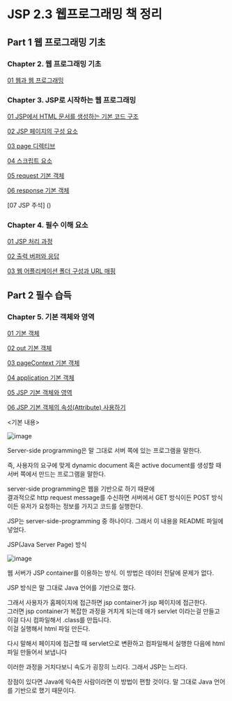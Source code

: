# JSP 2.3 웹프로그래밍 책 정리

## Part 1 웹 프로그래밍 기초

### Chapter 2. 웹 프로그래밍 기초
[01 웹과 웹 프로그래밍](/JSP/chapter2/01웹과웹프로그래밍.md)

### Chapter 3. JSP로 시작하는 웹 프로그래밍

[01 JSP에서 HTML 문서를 생성하는 기본 코드 구조]()

[02 JSP 페이지의 구성 요소]()

[03 page 디렉티브]()

[04 스크립트 요소]()

[05 request 기본 객체]()

[06 response 기본 객체]()

[07 JSP 주석] ()

### Chapter 4. 필수 이해 요소

[01 JSP 처리 과정]()

[02 출력 버퍼와 응답]()

[03 웹 어플리케이션 폴더 구성과 URL 매핑]()


## Part 2 필수 습득

### Chapter 5. 기본 객체와 영역

[01 기본 객체]()

[02 out 기본 객체]()

[03 pageContext 기본 객체]()

[04 application 기본 객체]()

[05 JSP 기본 객체와 영역]()

[06 JSP 기본 객체의 속성(Attribute) 사용하기]()



<기본 내용> 

![image](https://user-images.githubusercontent.com/64796257/148363964-96783ee3-42d8-4886-bb2d-3d422d4800b8.png)

Server-side programming은 말 그대로 서버 쪽에 있는 프로그램을 말한다.

즉, 사용자의 요구에 맞게 dynamic document 혹은 active document를 생성할 때 서버 쪽에서 만드는 프로그램을 말한다.

server-side programming은 웹을 기반으로 하기 때문에  
결과적으로 http request message를 수신하면 서버에서 GET 방식이든 POST 방식이든 유저가 요청하는 정보를 가지고 코드를 실행한다.

JSP는 server-side-programming 중 하나이다. 그래서 이 내용을 README 파일에 넣었다.

JSP(Java Server Page) 방식 

![image](https://user-images.githubusercontent.com/64796257/148364167-751cc4ca-995c-434d-b651-35017c878d38.png)

웹 서버가 JSP container를 이용하는 방식. 이 방법은 데이터 전달에 문제가 없다.

JSP 방식은 말 그대로 Java 언어를 기반으로 했다.

그래서 사용자가 홈페이지에 접근하면 jsp container가 jsp 페이지에 접근한다.  
그러면 jsp container가 복잡한 과정을 거치게 되는데 애가 servlet 이라는걸 만들고 이걸 다시 컴파일해서 .class를 만듭니다.  
이걸 실행해서 html 파일 만든다. 

다시 말해서 페이지에 접근할 때 servlet으로 변환하고 컴파일해서 실행한 다음에 html 파일 만들어서 보냅니다

이러한 과정을 거치다보니 속도가 굉장히 느리다. 그래서 JSP는 느리다.

장점이 있다면 Java에 익숙한 사람이라면 이 방법이 편할 것이다. 말 그대로 Java 언어를 기반으로 했기 때문이다.
